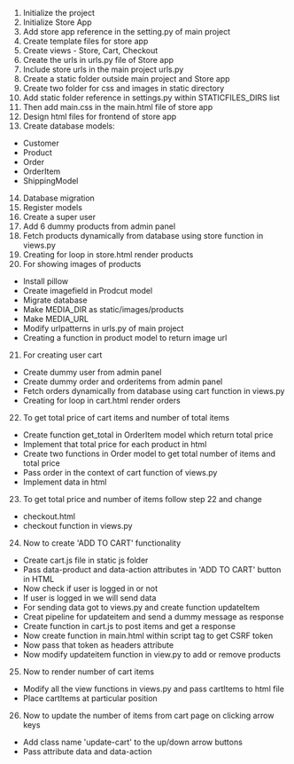 1. Initialize the project
2. Initialize Store App
3. Add store app reference in the setting.py of main project
4. Create template files for store app
5. Create views - Store, Cart, Checkout
6. Create the urls in urls.py file of Store app
7. Include store urls in the main project urls.py 
8. Create a static folder outside main project and Store app
9. Create two folder for css and images in static directory
10. Add static folder reference in settings.py within STATICFILES_DIRS list
11. Then add main.css in the main.html file of store app
12. Design html files for frontend of store app
13. Create database models:
- Customer
- Product
- Order
- OrderItem
- ShippingModel
14. Database migration
15. Register models
16. Create a super user
17. Add 6 dummy products from admin panel
18. Fetch products dynamically from database using store function in views.py
19. Creating for loop in store.html render products
20. For showing images of products
- Install pillow
- Create imagefield in Prodcut model
- Migrate database
- Make MEDIA_DIR as static/images/products
- Make MEDIA_URL
- Modify urlpatterns in urls.py of main project
- Creating a function in product model to return image url
21. For creating user cart
- Create dummy user from admin panel
- Create dummy order and orderitems from admin panel
- Fetch orders dynamically from database using cart function in views.py
- Creating for loop in cart.html render orders
22. To get total price of cart items and number of total items
- Create function get_total in OrderItem model which return total price
- Implement that total price for each product in html 
- Create two functions in Order model to get total number of items and total price
- Pass order in the context of cart function of views.py
- Implement data in html
23. To get total price and number of items follow step 22 and change
- checkout.html
- checkout function in views.py
24. Now to create 'ADD TO CART' functionality
- Create cart.js file in static js folder
- Pass data-product and data-action attributes in 'ADD TO CART' button in HTML
- Now check if user is logged in or not
- If user is logged in we will send data
- For sending data got to views.py and create function updateItem
- Creat pipeline for updateitem and send a dummy message as response
- Create function in cart.js to post items and get a response 
- Now create function in main.html within script tag to get CSRF token
- Now pass that token as headers attribute
- Now modify updateitem function in view.py to add or remove products
25. Now to render number of cart items
- Modify all the view functions in views.py and pass cartItems to html file
- Place cartItems at particular position
26. Now to update the number of items from cart page on clicking arrow keys
- Add class name 'update-cart' to the up/down arrow buttons
- Pass attribute data and data-action